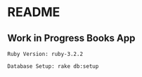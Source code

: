 # README

## Work in Progress Books App

`Ruby Version: ruby-3.2.2`

`Database Setup: rake db:setup`
